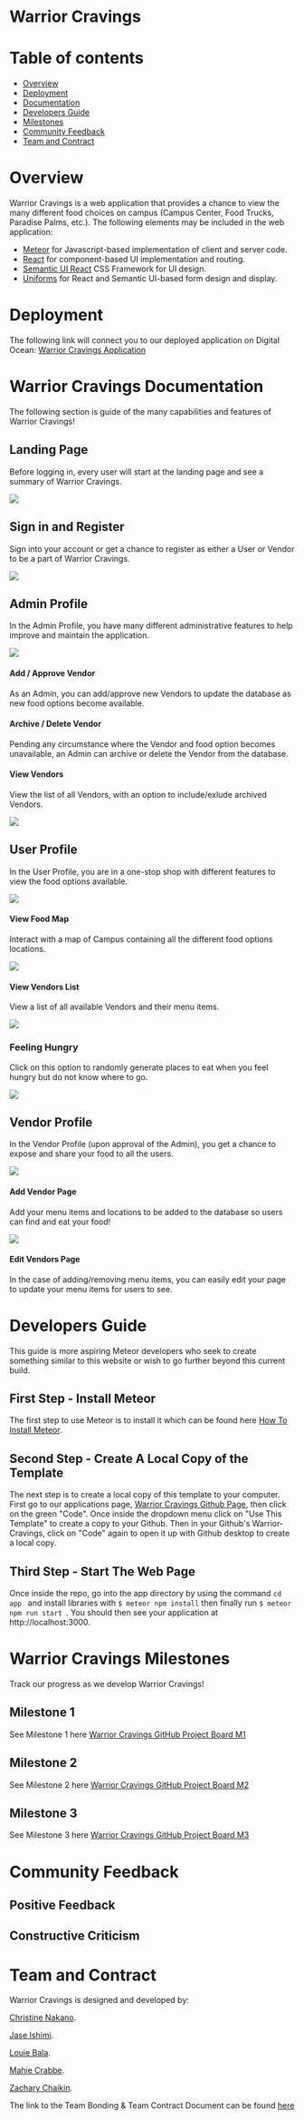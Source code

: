 # Warrior Cravings

# Table of contents

* [Overview](#overview)
* [Deployment](#deployment)
* [Documentation](#warrior-cravings-documentation)
* [Developers Guide](#developers-guide)
* [Milestones](#warrior-cravings-milestones)
* [Community Feedback](#community-feedback)
* [Team and Contract](#team-and-contract)

# Overview

Warrior Cravings is a web application that provides a chance to view the many different food choices on campus (Campus Center, Food Trucks, Paradise Palms, etc.). The following elements may be included in the web application:

* [Meteor](https://www.meteor.com/) for Javascript-based implementation of client and server code.
* [React](https://reactjs.org/) for component-based UI implementation and routing.
* [Semantic UI React](https://react.semantic-ui.com/) CSS Framework for UI design.
* [Uniforms](https://uniforms.tools/) for React and Semantic UI-based form design and display.

# Deployment
The following link will connect you to our deployed application on Digital Ocean:
[Warrior Cravings Application](https://warrior-cravings.xyz/)

# Warrior Cravings Documentation

The following section is guide of the many capabilities and features of Warrior Cravings!

## Landing Page

Before logging in, every user will start at the landing page and see a summary of Warrior Cravings.

[//]: # (![]&#40;images/landing-page.png&#41;)

<img src="images/landing-page-new.png">

## Sign in and Register

Sign into your account or get a chance to register as either a User or Vendor to be a part of Warrior Cravings.

[//]: # (![]&#40;images/signin-page.png&#41;)

[//]: # (![]&#40;images/signup-page.png&#41;)

<img src="images/after-landing.PNG">

## Admin Profile

In the Admin Profile, you have many different administrative features to help improve and maintain the application.

<img src="images/admin-profile.PNG">

#### Add / Approve Vendor

As an Admin, you can add/approve new Vendors to update the database as new food options become available.

#### Archive / Delete Vendor

Pending any circumstance where the Vendor and food option becomes unavailable, an Admin can archive or delete the Vendor from the database.

#### View Vendors

View the list of all Vendors, with an option to include/exlude archived Vendors.

<img src="images/add-vendor.PNG">

## User Profile

In the User Profile, you are in a one-stop shop with different features to view the food options available.

<img src="images/user-home.PNG">

#### View Food Map

Interact with a map of Campus containing all the different food options locations.

<img src="images/user-locations.PNG">

#### View Vendors List

View a list of all available Vendors and their menu items.

<img src="images/user-vendors-list.PNG">

### Feeling Hungry

Click on this option to randomly generate places to eat when you feel hungry but do not know where to go.

<img src="images/user-feeling-hungry.PNG">

## Vendor Profile

In the Vendor Profile (upon approval of the Admin), you get a chance to expose and share your food to all the users.

<img src="images/vendors-home.PNG">

#### Add Vendor Page

Add your menu items and locations to be added to the database so users can find and eat your food!

<img src="images/add-menu-item.PNG">

#### Edit Vendors Page

In the case of adding/removing menu items, you can easily edit your page to update your menu items for users to see.

# Developers Guide

This guide is more aspiring Meteor developers who seek to create something similar to this website or wish to go further beyond this current build.

## First Step - Install Meteor

The first step to use Meteor is to install it which can be found here [How To Install Meteor](https://docs.meteor.com/install.html).

## Second Step - Create A Local Copy of the Template

The next step is to create a local copy of this template to your computer. First go to our applications page, [Warrior Cravings Github Page](https://github.com/warrior-cravings/warrior-cravings), then click on the green "Code". Once inside the dropdown menu click on "Use This Template" to create a copy to your Github. Then in your Github's Warrior-Cravings, click on "Code" again to open it up with Github desktop to create a local copy. 

## Third Step - Start The Web Page

Once inside the repo, go into the app directory by using the command ```cd app ``` and install libraries with ``` $ meteor npm install ``` then finally run ```$ meteor npm run start ```. You should then see your application at http://localhost:3000.

# Warrior Cravings Milestones

Track our progress as we develop Warrior Cravings!

## Milestone 1

See Milestone 1 here [Warrior Cravings GitHub Project Board M1](https://github.com/warrior-cravings/warrior-cravings/projects/1)

[//]: # (![]&#40;images/project-board-1.png&#41;)

## Milestone 2

See Milestone 2 here [Warrior Cravings GitHub Project Board M2](https://github.com/warrior-cravings/warrior-cravings/projects/2)

## Milestone 3

See Milestone 3 here [Warrior Cravings GitHub Project Board M3](https://github.com/warrior-cravings/warrior-cravings/projects/3)

# Community Feedback

## Positive Feedback

## Constructive Criticism

# Team and Contract

Warrior Cravings is designed and developed by:

[Christine Nakano](https://github.com/Cknakano).

[Jase Ishimi](https://github.com/ishimi8).

[Louie Bala](https://github.com/Louie808).

[Mahie Crabbe](https://github.com/mahi3crab).

[Zachary Chaikin](https://github.com/zchaikin).

The link to the Team Bonding & Team Contract Document can be found [here](https://docs.google.com/document/d/1SRTYNonslrtiFPJDW3MKqytMh0vnHxiC6MnLjCrtIrs/edit#)
